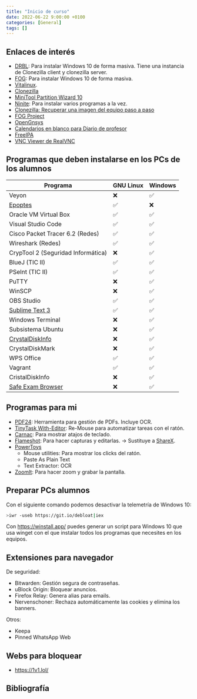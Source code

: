 ```yaml
---
title: "Inicio de curso"
date: 2022-06-22 9:00:00 +0100
categories: [General]
tags: []
---
```


## Enlaces de interés

- [DRBL](https://drbl.org/): Para instalar Windows 10 de forma masiva. Tiene una instancia de Clonezilla client y clonezilla server.
- [FOG](https://www.bujarra.com/instalando-fog/): Para instalar Windows 10 de forma masiva.
- [Vitalinux](https://wiki.vitalinux.educa.aragon.es/index.php/P%C3%A1gina_principal).
- [Clonezilla](https://clonezilla.org/downloads.php)
- [MiniTool Partition Wizard 10](https://www.partitionwizard.com/what-is-new-in-v10.html)
- [Ninite](https://ninite.com/): Para instalar varios programas a la vez.
- [Clonezilla: Recuperar una imagen del equipo paso a paso](http://somebooks.es/clonezilla-recuperar-una-imagen-del-equipo-paso-paso/)
- [FOG Project](https://fogproject.org/)
- [OpenGnsys](https://opengnsys.es/web/)
- [Calendarios en blanco para Diario de profesor](https://www.wincalendar.com/es/Calendario-En-Blanco-2023-Gratis)
- [FreeIPA](https://www.freeipa.org/page/Main_Page)
- [VNC Viewer de RealVNC](https://www.realvnc.com/es/connect/download/viewer/)

## Programas que deben instalarse en los PCs de los alumnos

| Programa                                                                 | GNU Linux | Windows |
| ------------------------------------------------------------------------ | --------- | ------- |
| Veyon                                                                    | ❌        | ✅      |
| [Epoptes](https://epoptes.org/)                                          | ✅        | ❌      |
| Oracle VM Virtual Box                                                    | ✅        | ✅      |
| Visual Studio Code                                                       | ✅        | ✅      |
| Cisco Packet Tracer 6.2  (Redes)                                         | ✅        | ✅      |
| Wireshark (Redes)                                                        | ✅        | ✅      |
| CrypTool 2 (Seguridad Informática)                                       | ❌        | ✅      |
| BlueJ (TIC II)                                                           | ✅        | ✅      |
| PSeInt (TIC II)                                                          | ✅        | ✅      |
| PuTTY                                                                    | ❌        | ✅      |
| WinSCP                                                                   | ❌        | ✅      |
| OBS Studio                                                               | ✅        | ✅      |
| [Sublime Text 3](https://www.sublimetext.com/download)                   | ✅        | ✅      |
| Windows Terminal                                                         | ❌        | ✅      |
| Subsistema Ubuntu                                                        | ❌        | ✅      |
| [CrystalDiskInfo](https://crystalmark.info/en/software/crystaldiskinfo/) | ❌        | ✅      |
| CrystalDiskMark                                                          | ❌        | ✅      |
| WPS Office                                                               | ✅        | ✅      |
| Vagrant                                                                  | ✅        | ✅      |
| CristalDiskInfo                                                          | ❌        | ✅      |
| [Safe Exam Browser](https://safeexambrowser.org/download_en.html)        | ❌        | ✅      |

## Programas para mi

- [PDF24](https://www.pdf24.org/es/): Herramienta para gestión de PDFs. Incluye OCR.
- [TinyTask With-Editor](https://tinytask.net/): Re-Mouse para automatizar tareas con el ratón.
- [Carnac](http://code52.org/carnac/): Para mostrar atajos de teclado.
- [Flameshot](https://flameshot.org/): Para hacer capturas y editarlas. → Sustituye a [ShareX](https://getsharex.com/).
- [PowerToys](https://learn.microsoft.com/es-es/windows/powertoys/)
  - Mouse utilities: Para mostrar los clicks del ratón.
  - Paste As Plain Text
  - Text Extractor: OCR
- [ZoomIt](https://learn.microsoft.com/es-es/sysinternals/downloads/zoomit): Para hacer zoom y grabar la pantalla.

## Preparar PCs alumnos

Con el siguiente comando podemos desactivar la telemetría de Windows 10:

```bash
>iwr -useb https://git.io/debloat|iex
```

Con <https://winstall.app/> puedes generar un script para Windows 10 que usa winget con el que instalar todos los programas que necesites en los equipos.

## Extensiones para navegador

De seguridad:

- Bitwarden: Gestión segura de contraseñas.
- uBlock Origin: Bloquear anuncios.
- Firefox Relay: Genera alias para emails.
- Nervenschoner: Rechaza automáticamente las cookies y elimina los banners.

Otros:

- Keepa
- Pinned WhatsApp Web

## Webs para bloquear

- <https://1v1.lol/>

## Bibliografía

